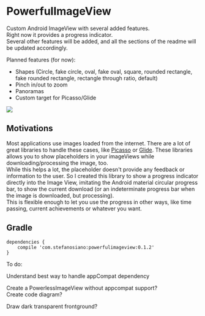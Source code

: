 PowerfulImageView
=================

Custom Android ImageView with several added features.  
Right now it provides a progress indicator.  
Several other features will be added, and all the sections of the readme will be updated accordingly.  
  
Planned features (for now):  
* Shapes (Circle, fake circle, oval, fake oval, square, rounded rectangle, fake rounded rectangle, rectangle through ratio, default)
* Pinch in/out to zoom
* Panoramas
* Custom target for Picasso/Glide


![](https://raw.githubusercontent.com/stefanosiano/PowerfulImageView/master/screen%20determinate%20gravity.png)


Motivations
-----------

Most applications use images loaded from the internet. There are a lot of great libraries to handle these cases, like [Picasso](https://github.com/square/picasso) or [Glide](https://github.com/bumptech/glide). These libraries allows you to show placeholders in your imageViews while downloading/processing the image, too.  
While this helps a lot, the placeholder doesn't provide any feedback or information to the user. So I created this library to show a progress indicator directly into the Image View, imitating the Android material circular progress bar, to show the current download (or an indeterminate progress bar when the image is downloaded, but processing).  
This is flexible enough to let you use the progress in other ways, like time passing, current achievements or whatever you want.





Gradle
------
```
dependencies {
    compile 'com.stefanosiano:powerfulimageview:0.1.2'
}
```
  
  
To do:  
    
Understand best way to handle appCompat dependency  
  
Create a PowerlessImageView without appcompat support?  
Create code diagram?  
  
Draw dark transparent frontground?
